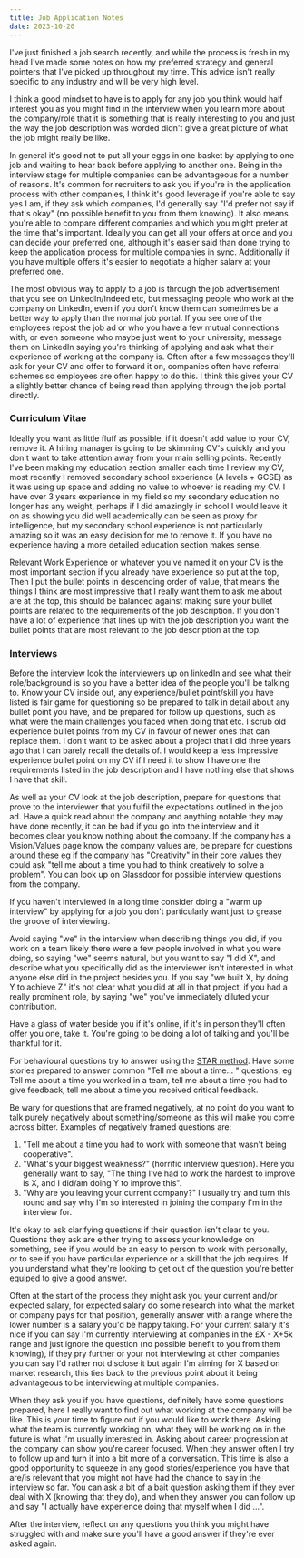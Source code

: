 ```yaml
---
title: Job Application Notes
date: 2023-10-20
---
```

I've just finished a job search recently, and while the process is fresh in my head I've made some notes on how my preferred strategy and general pointers that I've picked up throughout my time.
This advice isn't really specific to any industry and will be very high level.


I think a good mindset to have is to apply for any job you think would half interest you as you might find in the interview when you learn more about the company/role that it is something that is really interesting to you
 and just the way the job description was worded didn't give a great picture of what the job might really be like.

In general it's good not to put all your eggs in one basket by applying to one job and waiting to hear back before applying to another one. Being in the interview stage for multiple companies can be advantageous for a number of reasons.
It's common for recruiters to ask you if you're in the application process with other companies, I think it's good leverage if you're able to say yes I am, if they ask which companies, I'd generally say "I'd prefer not say if that's okay" (no possible benefit to you from them knowing). It also means you're able to compare different companies and which you might prefer at the time that's important. Ideally you can get all your offers at once and you can decide your preferred one, although it's easier said than done trying to keep the application process for multiple companies in sync. Additionally if you have multiple offers it's easier to negotiate a higher salary at your preferred one.

The most obvious way to apply to a job is through the job advertisement that you see on LinkedIn/Indeed etc, but messaging people who work at the company on LinkedIn, even if you don't know them can sometimes be a better way to apply than the normal job portal. If you see one of the employees repost the job ad or who you have a few mutual connections with, or even someone who maybe just went to your university, message them on LinkedIn saying you're thinking of applying and ask what their experience of
working at the company is. Often after a few messages they'll ask for your CV and offer to forward it on, companies often have referral schemes so employees are often happy to do this. I think this gives your CV a slightly better chance of being read than applying through the job portal directly.

### Curriculum Vitae

Ideally you want as little fluff as possible, if it doesn't add value to your CV, remove it. A hiring manager is going to be skimming CV's quickly and you don't want to take attention
away from your main selling points. Recently I've been making my education section smaller each time I review my CV, most recently I removed secondary school experience (A levels + GCSE) as it was using up space and adding no value to whoever is reading my CV.
 I have over 3 years experience in my field so my secondary education no longer has any weight, perhaps if I did amazingly in school I would leave it on as showing you did well academically can be seen as proxy for intelligence, but
 my secondary school experience is not particularly amazing so it was an easy decision for me to remove it. If you have no experience having a more detailed education section makes sense.

Relevant Work Experience or whatever you've named it on your CV is the most important section if you already have experience so put at the top, Then I put the bullet points in descending order of value, that means the things
 I think are most impressive that I really want them to ask me about are at the top, this should be balanced against making sure your bullet points are related to the requirements of the job description. If you
 don't have a lot of experience that lines up with the job description you want the bullet points that are most relevant to the job description at the top.

### Interviews

Before the interview look the interviewers up on linkedIn and see what their role/background is so you have a better idea of the people you'll be talking to. Know your CV inside out, any experience/bullet point/skill you have listed is fair game for questioning
 so be prepared to talk in detail about any bullet point you have, and be prepared for follow up questions, such as what were the main challenges you faced when doing that etc.
 I scrub old experience bullet points from my CV in favour of newer ones that can replace them. I don't want to be asked about a project that I did three years ago that I can barely recall the details of.
 I would keep a less impressive experience bullet point on my CV if I need it to show I have one the requirements listed in the job description and I have nothing else that shows I have that skill.

As well as your CV look at the job description, prepare for questions that prove to the interviewer that you fulfil the expectations outlined in the job ad.
 Have a quick read about the company and anything notable they may have done recently, it can be bad if you go into the interview and it becomes clear you know nothing about the company.
 If the company has a Vision/Values page know the company values are, be prepare for questions around these eg if the company has "Creativity" in their core values they could ask "tell me about a time you had to think creatively to solve a problem". You can look up on Glassdoor for possible interview questions from the company.

If you haven't interviewed in a long time consider doing a "warm up interview" by applying for a job you don't particularly want just to grease the groove of interviewing.

Avoid saying "we" in the interview when describing things you did, if you work on a team likely there were a few people involved in what you were doing, so saying "we" seems natural,
but you want to say "I did X", and describe what you specifically did as the interviewer isn't interested in what anyone else did in the project besides you.
If you say "we built X, by doing Y to achieve Z" it's not clear what you did at all in that project, if you had a really prominent role, by saying "we" you've immediately diluted your contribution.

Have a glass of water beside you if it's online, if it's in person they'll often offer you one, take it. You're going to be doing a lot of talking and you'll be thankful for it.

For behavioural questions try to answer using the [STAR method](https://nationalcareers.service.gov.uk/careers-advice/interview-advice/the-star-method). Have some stories prepared to answer common "Tell me about a time... "  questions, eg Tell me about a time you worked in a team, tell me about a time you had to give feedback, tell me about a time you received critical feedback.

Be wary for questions that are framed negatively, at no point do you want to talk purely negatively about something/someone as this will make you come across bitter. Examples of negatively framed questions are:
 1. "Tell me about a time you had to work with someone that wasn't being cooperative".
 2. "What's your biggest weakness?" (horrific interview question). Here you generally want to say, "The thing I've had to work the hardest to improve is X, and I did/am doing Y to improve this".
 3. "Why are you leaving your current company?" I usually try and turn this round and say why I'm so interested in joining the company I'm in the interview for.

It's okay to ask clarifying questions if their question isn't clear to you. Questions they ask are either trying to assess your knowledge on something, see if you would be an easy to person to work with personally, or to see if you have particular experience or a skill that the job requires. If you understand what they're looking to get out of the question you're better equiped to give a good answer.

Often at the start of the process they might ask you your current and/or expected salary, for expected salary do some research into what the market or company pays for that position, generally answer with a range where the lower number is a salary you'd be happy taking. For your current salary it's nice if you can say I'm currently interviewing at companies in the £X - X+5k range and just ignore the question (no possible benefit to you from them knowing), if they pry further or your not interviewing at other companies
you can say I'd rather not disclose it but again I'm aiming for X based on market research, this ties back to the previous point about it being advantageous to be interviewing at multiple companies.

When they ask you if you have questions, definitely have some questions prepared, here I really want to find out what working at the company will be like. This is your time to figure out if you would like to work there. Asking what the team is currently working on, what they will be working on in the future is what I'm usually interested in. Asking about career progression at the company can show you're career focused. When they answer often I try to follow up and turn it into a bit more of a conversation. This time is also a good opportunity to squeeze in any good stories/experience you have that are/is relevant that you might not have had the chance to say in the interview so far. You can ask a bit of a bait question asking them if they ever deal with X (knowing that they do), and when they answer you can follow up and say  "I actually have experience doing that myself when I did ...".

After the interview, reflect on any questions you think you might have struggled with and make sure you'll have a good answer if they're ever asked again.